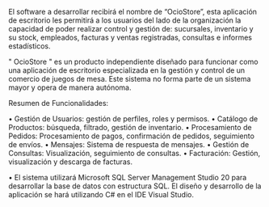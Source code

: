El software a desarrollar recibirá el nombre de “OcioStore”, esta aplicación de escritorio les permitirá a los usuarios del lado de la organización la capacidad de poder realizar control y gestión de: sucursales, inventario y su stock, empleados, facturas y ventas registradas, consultas e informes estadísticos. 

" OcioStore " es un producto independiente diseñado para funcionar como una aplicación de escritorio especializada en la gestión y control de un comercio de juegos de mesa. Este sistema no forma parte de un sistema mayor y opera de manera autónoma.

Resumen de Funcionalidades:

•	Gestión de Usuarios: gestión de perfiles, roles y permisos.
•	Catálogo de Productos: búsqueda, filtrado, gestión de inventario.
•	Procesamiento de Pedidos: Procesamiento de pagos, confirmación de pedidos, seguimiento de envíos.
•	Mensajes: Sistema de respuesta de mensajes.
•	Gestión de Consultas: Visualización, seguimiento de consultas.
•	Facturación: Gestión, visualización y descarga de facturas.


•	El sistema utilizará Microsoft SQL Server Management Studio 20 para desarrollar la base de datos con estructura SQL. El diseño y desarrollo de la aplicación se hará utilizando C# en el IDE Visual Studio. 

